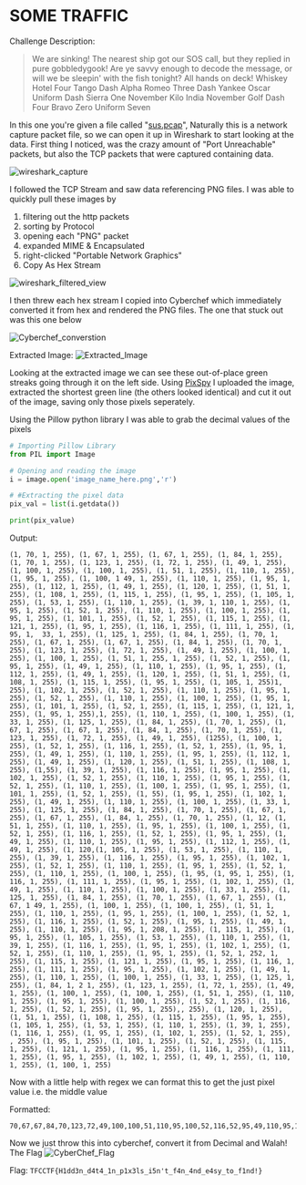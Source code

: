 # SOME TRAFFIC

Challenge Description:
> We are sinking! The nearest ship got our SOS call, but they replied in pure gobbledygook! Are ye savvy enough to decode the message, or will we be sleepin' with the fish tonight? All hands on deck! 
> Whiskey Hotel Four Tango Dash Alpha Romeo Three Dash Yankee Oscar Uniform Dash Sierra One November Kilo India November Golf Dash Four Bravo Zero Uniform Seven

In this one you're given a file called "[sus.pcap](https://github.com/Oceans77/CTF_Writeups/blob/main/TFC%20CTF%202023/MAYDAY!/sus.pcapng)", Naturally this is a network capture packet file, so we can open it up in Wireshark to start looking at the data.
First thing I noticed, was the crazy amount of "Port Unreachable" packets, but also the TCP packets that were captured containing data.

![wireshark_capture](https://i.ibb.co/w0MGjhL/2023-07-29-18h03-54.png)

I followed the TCP Stream and saw data referencing PNG files.
I was able to quickly pull these images by 
1. filtering out the http packets
2. sorting by Protocol
3. opening each "PNG" packet
4. expanded MIME & Encapsulated
5. right-clicked "Portable Network Graphics"
6. Copy As Hex Stream

![wireshark_filtered_view](https://i.ibb.co/ngKpsBG/2023-07-29-18h56-37.png)

I then threw each hex stream I copied into Cyberchef which immediately converted it from hex and rendered the PNG files. The one that stuck out was this one below

![Cyberchef_converstion](https://i.ibb.co/0mWhzc7/2023-07-29-18h23-43.png)

Extracted Image:
![Extracted_Image](https://i.ibb.co/V3J006h/download.png)

Looking at the extracted image we can see these out-of-place green streaks going through it on the left side.
Using [PixSpy](https://pixspy.com/) I uploaded the image, extracted the shortest green line (the others looked identical) and cut it out of the image, saving only those pixels seperately.

Using the Pillow python library I was able to grab the decimal values of the pixels

```python
# Importing Pillow Library
from PIL import Image

# Opening and reading the image
i = image.open('image_name_here.png','r')

# #Extracting the pixel data
pix_val = list(i.getdata())

print(pix_value)
```

Output:
```text
(1, 70, 1, 255), (1, 67, 1, 255), (1, 67, 1, 255), (1, 84, 1, 255), (1, 70, 1, 255), (1, 123, 1, 255), (1, 72, 1, 255), (1, 49, 1, 255), (1, 100, 1, 255), (1, 100, 1, 255), (1, 51, 1, 255), (1, 110, 1, 255), (1, 95, 1, 255), (1, 100, 1 49, 1, 255), (1, 110, 1, 255), (1, 95, 1, 255), (1, 112, 1, 255), (1, 49, 1, 255), (1, 120, 1, 255), (1, 51, 1, 255), (1, 108, 1, 255), (1, 115, 1, 255), (1, 95, 1, 255), (1, 105, 1, 255), (1, 53, 1, 255), (1, 110, 1, 255), (1, 39, 1, 110, 1, 255), (1, 95, 1, 255), (1, 52, 1, 255), (1, 110, 1, 255), (1, 100, 1, 255), (1, 95, 1, 255), (1, 101, 1, 255), (1, 52, 1, 255), (1, 115, 1, 255), (1, 121, 1, 255), (1, 95, 1, 255), (1, 116, 1, 255), (1, 111, 1, 255), (1, 95, 1,  33, 1, 255), (1, 125, 1, 255), (1, 84, 1, 255), (1, 70, 1, 255), (1, 67, 1, 255), (1, 67, 1, 255), (1, 84, 1, 255), (1, 70, 1, 255), (1, 123, 1, 255), (1, 72, 1, 255), (1, 49, 1, 255), (1, 100, 1, 255), (1, 100, 1, 255), (1, 51, 1, 255, 1, 255), (1, 52, 1, 255), (1, 95, 1, 255), (1, 49, 1, 255), (1, 110, 1, 255), (1, 95, 1, 255), (1, 112, 1, 255), (1, 49, 1, 255), (1, 120, 1, 255), (1, 51, 1, 255), (1, 108, 1, 255), (1, 115, 1, 255), (1, 95, 1, 255), (1, 105, 1, 255)1, 255), (1, 102, 1, 255), (1, 52, 1, 255), (1, 110, 1, 255), (1, 95, 1, 255), (1, 52, 1, 255), (1, 110, 1, 255), (1, 100, 1, 255), (1, 95, 1, 255), (1, 101, 1, 255), (1, 52, 1, 255), (1, 115, 1, 255), (1, 121, 1, 255), (1, 95, 1, 255),1, 255), (1, 110, 1, 255), (1, 100, 1, 255), (1, 33, 1, 255), (1, 125, 1, 255), (1, 84, 1, 255), (1, 70, 1, 255), (1, 67, 1, 255), (1, 67, 1, 255), (1, 84, 1, 255), (1, 70, 1, 255), (1, 123, 1, 255), (1, 72, 1, 255), (1, 49, 1, 255), (1255), (1, 100, 1, 255), (1, 52, 1, 255), (1, 116, 1, 255), (1, 52, 1, 255), (1, 95, 1, 255), (1, 49, 1, 255), (1, 110, 1, 255), (1, 95, 1, 255), (1, 112, 1, 255), (1, 49, 1, 255), (1, 120, 1, 255), (1, 51, 1, 255), (1, 108, 1, 255), (1,55), (1, 39, 1, 255), (1, 116, 1, 255), (1, 95, 1, 255), (1, 102, 1, 255), (1, 52, 1, 255), (1, 110, 1, 255), (1, 95, 1, 255), (1, 52, 1, 255), (1, 110, 1, 255), (1, 100, 1, 255), (1, 95, 1, 255), (1, 101, 1, 255), (1, 52, 1, 255), (1, 55), (1, 95, 1, 255), (1, 102, 1, 255), (1, 49, 1, 255), (1, 110, 1, 255), (1, 100, 1, 255), (1, 33, 1, 255), (1, 125, 1, 255), (1, 84, 1, 255), (1, 70, 1, 255), (1, 67, 1, 255), (1, 67, 1, 255), (1, 84, 1, 255), (1, 70, 1, 255), (1, 12, (1, 51, 1, 255), (1, 110, 1, 255), (1, 95, 1, 255), (1, 100, 1, 255), (1, 52, 1, 255), (1, 116, 1, 255), (1, 52, 1, 255), (1, 95, 1, 255), (1, 49, 1, 255), (1, 110, 1, 255), (1, 95, 1, 255), (1, 112, 1, 255), (1, 49, 1, 255), (1, 120,(1, 105, 1, 255), (1, 53, 1, 255), (1, 110, 1, 255), (1, 39, 1, 255), (1, 116, 1, 255), (1, 95, 1, 255), (1, 102, 1, 255), (1, 52, 1, 255), (1, 110, 1, 255), (1, 95, 1, 255), (1, 52, 1, 255), (1, 110, 1, 255), (1, 100, 1, 255), (1, 95, (1, 95, 1, 255), (1, 116, 1, 255), (1, 111, 1, 255), (1, 95, 1, 255), (1, 102, 1, 255), (1, 49, 1, 255), (1, 110, 1, 255), (1, 100, 1, 255), (1, 33, 1, 255), (1, 125, 1, 255), (1, 84, 1, 255), (1, 70, 1, 255), (1, 67, 1, 255), (1, 67, 1 49, 1, 255), (1, 100, 1, 255), (1, 100, 1, 255), (1, 51, 1, 255), (1, 110, 1, 255), (1, 95, 1, 255), (1, 100, 1, 255), (1, 52, 1, 255), (1, 116, 1, 255), (1, 52, 1, 255), (1, 95, 1, 255), (1, 49, 1, 255), (1, 110, 1, 255), (1, 95, 1, 208, 1, 255), (1, 115, 1, 255), (1, 95, 1, 255), (1, 105, 1, 255), (1, 53, 1, 255), (1, 110, 1, 255), (1, 39, 1, 255), (1, 116, 1, 255), (1, 95, 1, 255), (1, 102, 1, 255), (1, 52, 1, 255), (1, 110, 1, 255), (1, 95, 1, 255), (1, 52, 1, 252, 1, 255), (1, 115, 1, 255), (1, 121, 1, 255), (1, 95, 1, 255), (1, 116, 1, 255), (1, 111, 1, 255), (1, 95, 1, 255), (1, 102, 1, 255), (1, 49, 1, 255), (1, 110, 1, 255), (1, 100, 1, 255), (1, 33, 1, 255), (1, 125, 1, 255), (1, 84, 1, 2 1, 255), (1, 123, 1, 255), (1, 72, 1, 255), (1, 49, 1, 255), (1, 100, 1, 255), (1, 100, 1, 255), (1, 51, 1, 255), (1, 110, 1, 255), (1, 95, 1, 255), (1, 100, 1, 255), (1, 52, 1, 255), (1, 116, 1, 255), (1, 52, 1, 255), (1, 95, 1, 255),, 255), (1, 120, 1, 255), (1, 51, 1, 255), (1, 108, 1, 255), (1, 115, 1, 255), (1, 95, 1, 255), (1, 105, 1, 255), (1, 53, 1, 255), (1, 110, 1, 255), (1, 39, 1, 255), (1, 116, 1, 255), (1, 95, 1, 255), (1, 102, 1, 255), (1, 52, 1, 255), , 255), (1, 95, 1, 255), (1, 101, 1, 255), (1, 52, 1, 255), (1, 115, 1, 255), (1, 121, 1, 255), (1, 95, 1, 255), (1, 116, 1, 255), (1, 111, 1, 255), (1, 95, 1, 255), (1, 102, 1, 255), (1, 49, 1, 255), (1, 110, 1, 255), (1, 100, 1, 255)
```
Now with a little help with regex we can format this to get the just pixel value i.e. the middle value

Formatted:
```text
70,67,67,84,70,123,72,49,100,100,51,110,95,100,52,116,52,95,49,110,95,112,49,120,51,108,115,95,105,53,110,39,116,95,102,52,110,95,52,110,100,95,101,52,115,121,95,116,111,95,102,49,110,100,33,125,84,70,67,67,84,70,123,72,49,100,100,51,110,95,100,52,116,52,95,49,110,95,112,49,120,51,108,115,95,105,53,110,39,116,95,102,52,110,95,52,110,100,95,101,52,115,121,95,116,111,95,102,49,110,100,33,125,84,70,67,67,84,70,123,72,49,100,100,51,110,95,100,52,116,52,95,49,110,95,112,49,120,51,108,115,95,105,53,110,39,116,95,102,52,110,95,52,110,100,95,101,52,115,121,95,116,111,95,102,49,110,100,33,125,84,70,67,67,84,70,123,72,49,100,100,51,110,95,100,52,116,52,95,49,110,95,112,49,120,51,108,115,95,105,53,110,39,116,95,102,52,110,95,52,110,100,95,101,52,115,121,95,116,111,95,102,49,110,100,33,125,84,70,67,67,84,70,123,72,49,100,100,51,110,95,100,52,116,52,95,49,110,95,112,49,120,51,108,115,95,105,53,110,39,116,95,102,52,110,95,52,110,100,95,101,52,115,121,95,116,111,95,102,49,110,100,33,125,84,70,67,67,84,70,123,72,49,100,100,51,110,95,100,52,116,52,95,49,110,95,112,49,120,51,108,115,95,105,53,110,39,116,95,102,52,110,95,52,110,100,95,101,52,115,121,95,116,111,95,102,49,110,100,33,125
```

Now we just throw this into cyberchef, convert it from Decimal and Walah! The Flag
![CyberChef_Flag](https://i.ibb.co/CtwKF19/2023-07-29-18h39-33.png)

Flag: `TFCCTF{H1dd3n_d4t4_1n_p1x3ls_i5n't_f4n_4nd_e4sy_to_f1nd!}`

